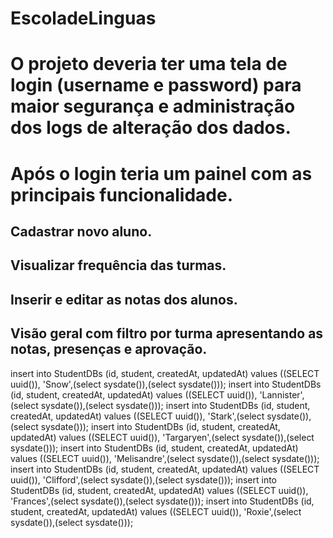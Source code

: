 # EscoladeLinguas

# O projeto deveria ter uma tela de login (username e password) para maior segurança e administração dos logs de alteração dos dados.
# Após o login teria um painel com as principais funcionalidade.
## Cadastrar novo aluno.
## Visualizar frequência das turmas.
## Inserir e editar as notas dos alunos.
## Visão geral com filtro por turma apresentando as notas, presenças e aprovação.


insert into StudentDBs (id, student, createdAt, updatedAt) values ((SELECT uuid()), 'Snow',(select sysdate()),(select sysdate()));
insert into StudentDBs (id, student, createdAt, updatedAt) values ((SELECT uuid()), 'Lannister',(select sysdate()),(select sysdate()));
insert into StudentDBs (id, student, createdAt, updatedAt) values ((SELECT uuid()), 'Stark',(select sysdate()),(select sysdate()));
insert into StudentDBs (id, student, createdAt, updatedAt) values ((SELECT uuid()), 'Targaryen',(select sysdate()),(select sysdate()));
insert into StudentDBs (id, student, createdAt, updatedAt) values ((SELECT uuid()), 'Melisandre',(select sysdate()),(select sysdate()));
insert into StudentDBs (id, student, createdAt, updatedAt) values ((SELECT uuid()), 'Clifford',(select sysdate()),(select sysdate()));
insert into StudentDBs (id, student, createdAt, updatedAt) values ((SELECT uuid()), 'Frances',(select sysdate()),(select sysdate()));
insert into StudentDBs (id, student, createdAt, updatedAt) values ((SELECT uuid()), 'Roxie',(select sysdate()),(select sysdate()));
